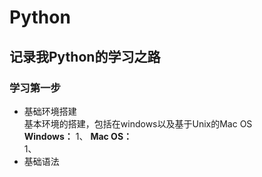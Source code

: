 # Python
## 记录我Python的学习之路
### 学习第一步
* 基础环境搭建  
 基本环境的搭建，包括在windows以及基于Unix的Mac OS  
 **Windows：**
 1、
 **Mac OS：**  
 1、
* 基础语法
